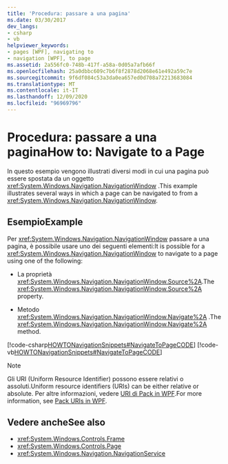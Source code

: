 ```yaml
---
title: 'Procedura: passare a una pagina'
ms.date: 03/30/2017
dev_langs:
- csharp
- vb
helpviewer_keywords:
- pages [WPF], navigating to
- navigation [WPF], to page
ms.assetid: 2a556fc0-748b-417f-a58a-0d05a7afb66f
ms.openlocfilehash: 25a0dbbc609c7b6f8f2878d2068e61e492a59c7e
ms.sourcegitcommit: 9f6df084c53a3da0ea657ed0d708a72213683084
ms.translationtype: MT
ms.contentlocale: it-IT
ms.lasthandoff: 12/09/2020
ms.locfileid: "96969796"
---
```

# <a name="how-to-navigate-to-a-page"></a><span data-ttu-id="bfb7e-102">Procedura: passare a una pagina</span><span class="sxs-lookup"><span data-stu-id="bfb7e-102">How to: Navigate to a Page</span></span>
<span data-ttu-id="bfb7e-103">In questo esempio vengono illustrati diversi modi in cui una pagina può essere spostata da un oggetto <xref:System.Windows.Navigation.NavigationWindow> .</span><span class="sxs-lookup"><span data-stu-id="bfb7e-103">This example illustrates several ways in which a page can be navigated to from a <xref:System.Windows.Navigation.NavigationWindow>.</span></span>  
  
## <a name="example"></a><span data-ttu-id="bfb7e-104">Esempio</span><span class="sxs-lookup"><span data-stu-id="bfb7e-104">Example</span></span>  
 <span data-ttu-id="bfb7e-105">Per <xref:System.Windows.Navigation.NavigationWindow> passare a una pagina, è possibile usare uno dei seguenti elementi:</span><span class="sxs-lookup"><span data-stu-id="bfb7e-105">It is possible for a <xref:System.Windows.Navigation.NavigationWindow> to navigate to a page using one of the following:</span></span>  
  
- <span data-ttu-id="bfb7e-106">La proprietà <xref:System.Windows.Navigation.NavigationWindow.Source%2A>.</span><span class="sxs-lookup"><span data-stu-id="bfb7e-106">The <xref:System.Windows.Navigation.NavigationWindow.Source%2A> property.</span></span>  
  
- <span data-ttu-id="bfb7e-107">Metodo <xref:System.Windows.Navigation.NavigationWindow.Navigate%2A> .</span><span class="sxs-lookup"><span data-stu-id="bfb7e-107">The <xref:System.Windows.Navigation.NavigationWindow.Navigate%2A> method.</span></span>  
  
 [!code-csharp[HOWTONavigationSnippets#NavigateToPageCODE](~/samples/snippets/csharp/VS_Snippets_Wpf/HOWTONavigationSnippets/CSharp/MainWindow.xaml.cs#navigatetopagecode)]
 [!code-vb[HOWTONavigationSnippets#NavigateToPageCODE](~/samples/snippets/visualbasic/VS_Snippets_Wpf/HOWTONavigationSnippets/visualbasic/mainwindow.xaml.vb#navigatetopagecode)]  
  
> [!NOTE]
> <span data-ttu-id="bfb7e-108">Gli URI (Uniform Resource Identifier) possono essere relativi o assoluti.</span><span class="sxs-lookup"><span data-stu-id="bfb7e-108">Uniform resource identifiers (URIs) can be either relative or absolute.</span></span> <span data-ttu-id="bfb7e-109">Per altre informazioni, vedere [URI di Pack in WPF](pack-uris-in-wpf.md).</span><span class="sxs-lookup"><span data-stu-id="bfb7e-109">For more information, see [Pack URIs in WPF](pack-uris-in-wpf.md).</span></span>  
  
## <a name="see-also"></a><span data-ttu-id="bfb7e-110">Vedere anche</span><span class="sxs-lookup"><span data-stu-id="bfb7e-110">See also</span></span>

- <xref:System.Windows.Controls.Frame>
- <xref:System.Windows.Controls.Page>
- <xref:System.Windows.Navigation.NavigationService>
